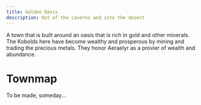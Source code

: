 ```yaml
---
title: Golden Oasis
description: Out of the caverns and into the desert
---
```


A town that is built around an oasis that is rich in gold and other minerals. The Kobolds here have become wealthy and prosperous by mining and trading the precious metals. They honor Aeraelyr as a provier of wealth and abundance.

# Townmap
To be made, someday...